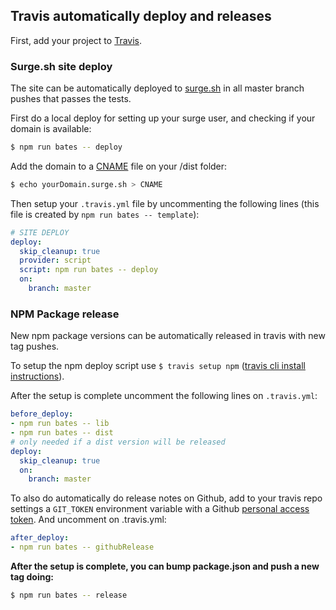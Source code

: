 
## Travis automatically deploy and releases

First, add your project to [Travis](https://travis-ci.org/).

### Surge.sh site deploy

The site can be automatically deployed to [surge.sh](https://surge.sh/) in all master branch pushes that passes the tests.

First do a local deploy for setting up your surge user, and checking if your domain is available:
```sh
$ npm run bates -- deploy
```

Add the domain to a [CNAME](https://surge.sh/help/remembering-a-domain) file on your /dist folder:
```sh
$ echo yourDomain.surge.sh > CNAME
```

Then setup your `.travis.yml` file by uncommenting the following lines (this file is created by `npm run bates -- template`):

```yml
# SITE DEPLOY
deploy:
  skip_cleanup: true
  provider: script
  script: npm run bates -- deploy
  on:
    branch: master
```

### NPM Package release

New npm package versions can be automatically released in travis with new tag pushes.

To setup the npm deploy script use `$ travis setup npm` ([travis cli install instructions](https://github.com/travis-ci/travis.rb#installation)).

After the setup is complete uncomment the following lines on `.travis.yml`:

```yml
before_deploy:
- npm run bates -- lib
- npm run bates -- dist
# only needed if a dist version will be released
deploy:
  skip_cleanup: true
  on:
    branch: master
```

To also do automatically do release notes on Github, add to your travis repo settings a `GIT_TOKEN` environment variable with a Github [personal access token](https://github.com/settings/tokens). And uncomment on .travis.yml:

```yml
after_deploy:
- npm run bates -- githubRelease
```

**After the setup is complete, you can bump package.json and push a new tag doing:**
```sh
$ npm run bates -- release
```
